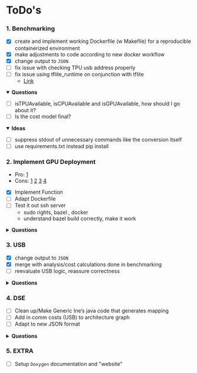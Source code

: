 # ToDo's

### 1. Benchmarking
* [X] create and implement working Dockerfile (w Makefile) for a reproducible containerized environment
* [X] make adjustments to code according to new docker workflow
* [X] change output to `JSON`
* [ ] fix issue with checking TPU usb address properly
* [ ] fix issue using tflite_runtime on conjunction with tflite
  - [Link](https://github.com/ultralytics/yolov5/issues/5709)

<details open>
<summary>
<b> Questions </b>
</summary>

- [ ] isTPUAvailable, isCPUAvailable and isGPUAvailable, how should I go about it?
- [ ] Is the cost model final?

</details>

<details open>
<summary>
<b> Ideas </b>
</summary>

- [ ] suppress stdout of unnecessary commands like the conversion itself
- [ ] use requirements.txt instead pip install
</details>

### 2. Implement GPU Deployment
* Pro:
[1](https://github.com/tensorflow/tensorflow/issues/52155#issuecomment-931498450)
* Cons:
[1](https://www.tensorflow.org/lite/performance/delegates)
[2](https://github.com/tensorflow/tensorflow/issues/40706#issuecomment-648456999)
[3](https://github.com/tensorflow/tensorflow/issues/34536#issuecomment-565632906)
[4](https://github.com/tensorflow/tensorflow/issues/31377#issuecomment-519331496)

- [X] Implement Function
- [ ] Adapt Dockerfile
- [ ] Test it out ssh server
  - sudo rights, bazel , docker
  - understand bazel build correctly, make it work

<details closed>
<summary>
<b> Questions </b>
</summary>
</details>


### 3. USB
- [X] change output to `JSON`
- [X] merge with analysis/cost calculations done in benchmarking
- [ ] reevaluate USB logic, reassure correctness

<details closed>
<summary>
<b> Questions </b>
</summary>
</details>

### 4. DSE
* [ ] Clean up/Make Generic Ine‘s java code that generates mapping
* [ ] Add in comm costs (USB) to architecture graph
* [ ] Adapt to new JSON format

<details closed>
<summary>
<b> Questions </b>
</summary>
</details>

### 5. EXTRA
* [ ] Setup `Doxygen` documentation and "website"
